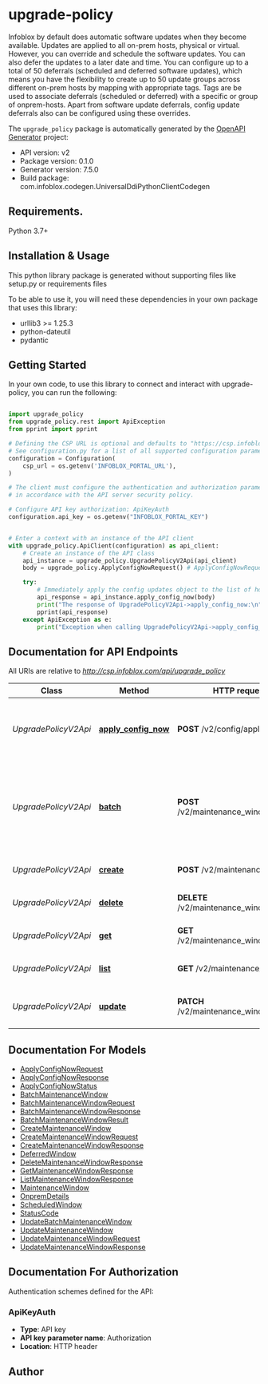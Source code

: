 # upgrade-policy
Infoblox by default does automatic software updates when they become available. Updates are applied to all on-prem hosts, physical or virtual. However, you can override and schedule the software updates. You can also defer the updates to a later date and time. You can configure up to a total of 50 deferrals (scheduled and deferred software updates), which means you have the flexibility to create up to 50 update groups across different on-prem hosts by mapping with appropriate tags. Tags are be used to associate deferrals (scheduled or deferred) with a specific or group of onprem-hosts. Apart from software update deferrals, config update deferrals also can be configured using these overrides.

The `upgrade_policy` package is automatically generated by the [OpenAPI Generator](https://openapi-generator.tech) project:

- API version: v2
- Package version: 0.1.0
- Generator version: 7.5.0
- Build package: com.infoblox.codegen.UniversalDdiPythonClientCodegen

## Requirements.

Python 3.7+

## Installation & Usage

This python library package is generated without supporting files like setup.py or requirements files

To be able to use it, you will need these dependencies in your own package that uses this library:

* urllib3 >= 1.25.3
* python-dateutil
* pydantic

## Getting Started

In your own code, to use this library to connect and interact with upgrade-policy,
you can run the following:

```python

import upgrade_policy
from upgrade_policy.rest import ApiException
from pprint import pprint

# Defining the CSP URL is optional and defaults to "https://csp.infoblox.com"
# See configuration.py for a list of all supported configuration parameters.
configuration = Configuration(
    csp_url = os.getenv('INFOBLOX_PORTAL_URL'),
)

# The client must configure the authentication and authorization parameters
# in accordance with the API server security policy.

# Configure API key authorization: ApiKeyAuth
configuration.api_key = os.getenv("INFOBLOX_PORTAL_KEY")


# Enter a context with an instance of the API client
with upgrade_policy.ApiClient(configuration) as api_client:
    # Create an instance of the API class
    api_instance = upgrade_policy.UpgradePolicyV2Api(api_client)
    body = upgrade_policy.ApplyConfigNowRequest() # ApplyConfigNowRequest | 

    try:
        # Immediately apply the config updates object to the list of hosts
        api_response = api_instance.apply_config_now(body)
        print("The response of UpgradePolicyV2Api->apply_config_now:\n")
        pprint(api_response)
    except ApiException as e:
        print("Exception when calling UpgradePolicyV2Api->apply_config_now: %s\n" % e)

```

## Documentation for API Endpoints

All URIs are relative to *http://csp.infoblox.com/api/upgrade_policy*

Class | Method | HTTP request | Description
------------ | ------------- | ------------- | -------------
*UpgradePolicyV2Api* | [**apply_config_now**](upgrade_policy/docs/UpgradePolicyV2Api.md#apply_config_now) | **POST** /v2/config/apply_now | Immediately apply the config updates object to the list of hosts
*UpgradePolicyV2Api* | [**batch**](upgrade_policy/docs/UpgradePolicyV2Api.md#batch) | **POST** /v2/maintenance_windows/batch | Create, update and/or delete multiple maintenance windows in a single request
*UpgradePolicyV2Api* | [**create**](upgrade_policy/docs/UpgradePolicyV2Api.md#create) | **POST** /v2/maintenance_windows | Create a maintenance window
*UpgradePolicyV2Api* | [**delete**](upgrade_policy/docs/UpgradePolicyV2Api.md#delete) | **DELETE** /v2/maintenance_windows/{id} | Delete maintenance window
*UpgradePolicyV2Api* | [**get**](upgrade_policy/docs/UpgradePolicyV2Api.md#get) | **GET** /v2/maintenance_windows/{id} | Read a maintenance window
*UpgradePolicyV2Api* | [**list**](upgrade_policy/docs/UpgradePolicyV2Api.md#list) | **GET** /v2/maintenance_windows | List all the maintenance windows
*UpgradePolicyV2Api* | [**update**](upgrade_policy/docs/UpgradePolicyV2Api.md#update) | **PATCH** /v2/maintenance_windows/{id} | Update an existing maintenance window


## Documentation For Models

 - [ApplyConfigNowRequest](upgrade_policy/docs/ApplyConfigNowRequest.md)
 - [ApplyConfigNowResponse](upgrade_policy/docs/ApplyConfigNowResponse.md)
 - [ApplyConfigNowStatus](upgrade_policy/docs/ApplyConfigNowStatus.md)
 - [BatchMaintenanceWindow](upgrade_policy/docs/BatchMaintenanceWindow.md)
 - [BatchMaintenanceWindowRequest](upgrade_policy/docs/BatchMaintenanceWindowRequest.md)
 - [BatchMaintenanceWindowResponse](upgrade_policy/docs/BatchMaintenanceWindowResponse.md)
 - [BatchMaintenanceWindowResult](upgrade_policy/docs/BatchMaintenanceWindowResult.md)
 - [CreateMaintenanceWindow](upgrade_policy/docs/CreateMaintenanceWindow.md)
 - [CreateMaintenanceWindowRequest](upgrade_policy/docs/CreateMaintenanceWindowRequest.md)
 - [CreateMaintenanceWindowResponse](upgrade_policy/docs/CreateMaintenanceWindowResponse.md)
 - [DeferredWindow](upgrade_policy/docs/DeferredWindow.md)
 - [DeleteMaintenanceWindowResponse](upgrade_policy/docs/DeleteMaintenanceWindowResponse.md)
 - [GetMaintenanceWindowResponse](upgrade_policy/docs/GetMaintenanceWindowResponse.md)
 - [ListMaintenanceWindowResponse](upgrade_policy/docs/ListMaintenanceWindowResponse.md)
 - [MaintenanceWindow](upgrade_policy/docs/MaintenanceWindow.md)
 - [OnpremDetails](upgrade_policy/docs/OnpremDetails.md)
 - [ScheduledWindow](upgrade_policy/docs/ScheduledWindow.md)
 - [StatusCode](upgrade_policy/docs/StatusCode.md)
 - [UpdateBatchMaintenanceWindow](upgrade_policy/docs/UpdateBatchMaintenanceWindow.md)
 - [UpdateMaintenanceWindow](upgrade_policy/docs/UpdateMaintenanceWindow.md)
 - [UpdateMaintenanceWindowRequest](upgrade_policy/docs/UpdateMaintenanceWindowRequest.md)
 - [UpdateMaintenanceWindowResponse](upgrade_policy/docs/UpdateMaintenanceWindowResponse.md)


<a id="documentation-for-authorization"></a>
## Documentation For Authorization


Authentication schemes defined for the API:
<a id="ApiKeyAuth"></a>
### ApiKeyAuth

- **Type**: API key
- **API key parameter name**: Authorization
- **Location**: HTTP header


## Author




